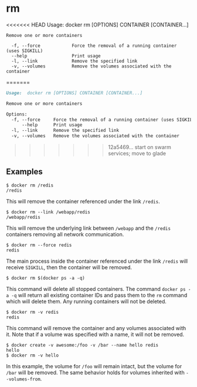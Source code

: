 <!--[metadata]>
+++
title = "rm"
description = "The rm command description and usage"
keywords = ["remove, Docker, container"]
[menu.main]
parent = "smn_cli"
+++
<![end-metadata]-->

# rm

<<<<<<< HEAD
    Usage: docker rm [OPTIONS] CONTAINER [CONTAINER...]

    Remove one or more containers

      -f, --force            Force the removal of a running container (uses SIGKILL)
      --help                 Print usage
      -l, --link             Remove the specified link
      -v, --volumes          Remove the volumes associated with the container
=======
```markdown
Usage:  docker rm [OPTIONS] CONTAINER [CONTAINER...]

Remove one or more containers

Options:
  -f, --force     Force the removal of a running container (uses SIGKILL)
      --help      Print usage
  -l, --link      Remove the specified link
  -v, --volumes   Remove the volumes associated with the container
```
>>>>>>> 12a5469... start on swarm services; move to glade

## Examples

    $ docker rm /redis
    /redis

This will remove the container referenced under the link
`/redis`.

    $ docker rm --link /webapp/redis
    /webapp/redis

This will remove the underlying link between `/webapp` and the `/redis`
containers removing all network communication.

    $ docker rm --force redis
    redis

The main process inside the container referenced under the link `/redis` will receive
`SIGKILL`, then the container will be removed.

    $ docker rm $(docker ps -a -q)

This command will delete all stopped containers. The command
`docker ps -a -q` will return all existing container IDs and pass them to
the `rm` command which will delete them. Any running containers will not be
deleted.

    $ docker rm -v redis
    redis

This command will remove the container and any volumes associated with it.
Note that if a volume was specified with a name, it will not be removed.

    $ docker create -v awesome:/foo -v /bar --name hello redis
    hello
    $ docker rm -v hello

In this example, the volume for `/foo` will remain intact, but the volume for
`/bar` will be removed. The same behavior holds for volumes inherited with
`--volumes-from`.
